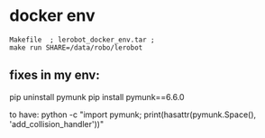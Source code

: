 # docker env

```
Makefile  ; lerobot_docker_env.tar ; 
make run SHARE=/data/robo/lerobot
```

## fixes in my env:

pip uninstall pymunk
pip install pymunk==6.6.0	

to have:
	python -c "import pymunk; print(hasattr(pymunk.Space(), 'add_collision_handler'))"
